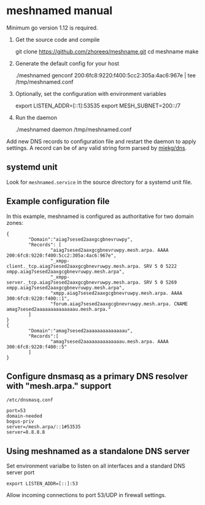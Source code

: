 # meshnamed manual

Minimum go version 1.12 is required.

1) Get the source code and compile

    git clone https://github.com/zhoreeq/meshname.git
    cd meshname
    make

2) Generate the default config for your host

    ./meshnamed genconf 200:6fc8:9220:f400:5cc2:305a:4ac6:967e | tee /tmp/meshnamed.conf

3) Optionally, set the configuration with environment variables

    export LISTEN_ADDR=[::1]:53535
    export MESH_SUBNET=200::/7

4) Run the daemon

    ./meshnamed daemon /tmp/meshnamed.conf

Add new DNS records to configuration file and restart the daemon to apply settings.
A record can be of any valid string form parsed by [miekg/dns](https://godoc.org/github.com/miekg/dns#NewRR).

## systemd unit

Look for `meshnamed.service` in the source directory for a systemd unit file.

## Example configuration file

In this example, meshnamed is configured as authoritative for two domain zones:

    {
            "Domain":"aiag7sesed2aaxgcgbnevruwpy",
            "Records": [
                    "aiag7sesed2aaxgcgbnevruwpy.mesh.arpa. AAAA 200:6fc8:9220:f400:5cc2:305a:4ac6:967e",
                    "_xmpp-client._tcp.aiag7sesed2aaxgcgbnevruwpy.mesh.arpa. SRV 5 0 5222 xmpp.aiag7sesed2aaxgcgbnevruwpy.mesh.arpa",
                    "_xmpp-server._tcp.aiag7sesed2aaxgcgbnevruwpy.mesh.arpa. SRV 5 0 5269 xmpp.aiag7sesed2aaxgcgbnevruwpy.mesh.arpa",
                    "xmpp.aiag7sesed2aaxgcgbnevruwpy.mesh.arpa. AAAA 300:6fc8:9220:f400::1",
                    "forum.aiag7sesed2aaxgcgbnevruwpy.mesh.arpa. CNAME amag7sesed2aaaaaaaaaaaaaau.mesh.arpa."
            ]
    }
    {
            "Domain":"amag7sesed2aaaaaaaaaaaaaau",
            "Records":[
                    "amag7sesed2aaaaaaaaaaaaaau.mesh.arpa. AAAA 300:6fc8:9220:f400::5"
            ]
    }

## Configure dnsmasq as a primary DNS resolver with "mesh.arpa." support

`/etc/dnsmasq.conf`

    port=53
    domain-needed
    bogus-priv
    server=/mesh.arpa/::1#53535
    server=8.8.8.8

## Using meshnamed as a standalone DNS server

Set environment varialbe to listen on all interfaces and a standard DNS server port

    export LISTEN_ADDR=[::]:53

Allow incoming connections to port 53/UDP in firewall settings.

